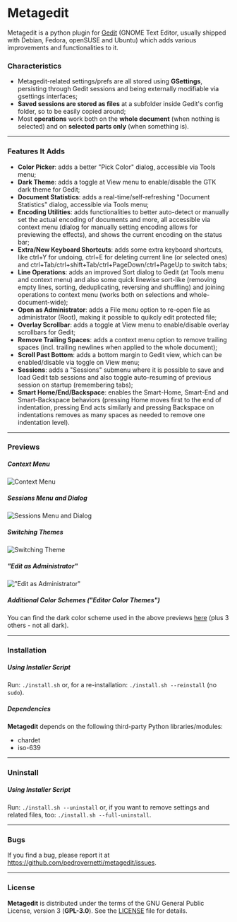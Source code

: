 # Metagedit

Metagedit is a python plugin for [Gedit](https://en.wikipedia.org/wiki/Gedit) (GNOME Text Editor, usually shipped with Debian, Fedora, openSUSE and Ubuntu) which adds various improvements and functionalities to it.

### Characteristics

* Metagedit-related settings/prefs are all stored using __GSettings__, persisting through Gedit sessions and being externally modifiable via gsettings interfaces;
* __Saved sessions are stored as files__ at a subfolder inside Gedit's config folder, so to be easily copied around;
* Most __operations__ work both on the __whole document__ (when nothing is selected) and on __selected parts only__ (when something is).

----
### Features It Adds

* __Color Picker__: adds a better "Pick Color" dialog, accessible via Tools menu;
* __Dark Theme__: adds a toggle at View menu to enable/disable the GTK dark theme for Gedit;
* __Document Statistics__: adds a real-time/self-refreshing "Document Statistics" dialog, accessible via Tools menu;
* __Encoding Utilities__: adds functionalities to better auto-detect or manually set the actual encoding of documents and more, all accessible via context menu (dialog for manually setting encoding allows for previewing the effects), and shows the current encoding on the status bar;
* __Extra/New Keyboard Shortcuts__: adds some extra keyboard shortcuts, like ctrl+Y for undoing, ctrl+E for deleting current line (or selected ones) and ctrl+Tab/ctrl+shift+Tab/ctrl+PageDown/ctrl+PageUp to switch tabs;
* __Line Operations__: adds an improved Sort dialog to Gedit (at Tools menu and context menu) and also some quick linewise sort-like (removing empty lines, sorting, deduplicating, reversing and shuffling) and joining operations to context menu (works both on selections and whole-document-wide);
* __Open as Administrator__: adds a File menu option to re-open file as administrator (Root), making it possible to quikcly edit protected file;
* __Overlay Scrollbar__: adds a toggle at View menu to enable/disable overlay scrollbars for Gedit;
* __Remove Trailing Spaces__: adds a context menu option to remove trailing spaces (incl. trailing newlines when applied to the whole document);
* __Scroll Past Bottom__: adds a bottom margin to Gedit view, which can be enabled/disable via toggle on View menu;
* __Sessions__: adds a "Sessions" submenu where it is possible to save and load Gedit tab sessions and also toggle auto-resuming of previous session on startup (remembering tabs);
* __Smart Home/End/Backspace__: enables the Smart-Home, Smart-End and Smart-Backspace behaviors (pressing Home moves first to the end of indentation, pressing End acts similarly and pressing Backspace on indentations removes as many spaces as needed to remove one indentation level).

----
### Previews

##### Context Menu

![Context Menu](https://github.com/pedrovernetti/metagedit/raw/master/screenshots/context-menu-demo.gif)

##### Sessions Menu and Dialog

![Sessions Menu and Dialog](https://github.com/pedrovernetti/metagedit/raw/master/screenshots/sessions-demo.gif)

##### Switching Themes

![Switching Theme](https://github.com/pedrovernetti/metagedit/raw/master/screenshots/theme-switch-demo.gif)

##### "Edit as Administrator"

!["Edit as Administrator"](https://github.com/pedrovernetti/metagedit/raw/master/screenshots/edit-as-admin-demo.gif)

##### Additional Color Schemes ("Editor Color Themes")

You can find the dark color scheme used in the above previews [here](https://github.com/pedrovernetti/gedit-color-schemes/) (plus 3 others - not all dark).

----
### Installation

##### Using Installer Script

Run: `./install.sh` or, for a re-installation: `./install.sh --reinstall` (no `sudo`).

##### Dependencies

__Metagedit__ depends on the following third-party Python libraries/modules:
 * chardet
 * iso-639

----
### Uninstall

##### Using Installer Script

Run: `./install.sh --uninstall` or, if you want to remove settings and related files, too: `./install.sh --full-uninstall`.

----
### Bugs
If you find a bug, please report it at https://github.com/pedrovernetti/metagedit/issues.

----
### License

__Metagedit__ is distributed under the terms of the GNU General Public License, version 3 (__GPL-3.0__). See the [LICENSE](/LICENSE) file for details.
